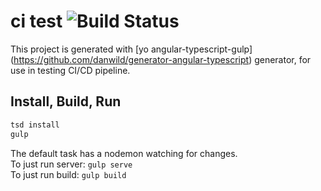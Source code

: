 # ci test ![Build Status](http://ci.nawth.io:8080/buildStatus/icon?job=NodeWorking)

This project is generated with [yo angular-typescript-gulp] (https://github.com/danwild/generator-angular-typescript)
generator, for use in testing CI/CD pipeline.

## Install, Build, Run

```bash
tsd install
gulp
```



The default task has a nodemon watching for changes.<br/>
To just run server: `gulp serve`<br/>
To just run build: `gulp build`